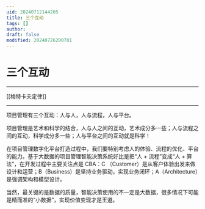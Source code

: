 ```yaml
---
uid: 20240712144205
title: 三个互动
tags: []
author: 
draft: false
modified: 20240726200701
---
```


# 三个互动

---

[[梅特卡夫定律]]

---

项目管理有三个互动：人与人，人与流程，人与平台。

项目管理是艺术和科学的结合，人与人之间的互动，艺术成分多一些；人与流程之间的互动，科学成分多一些；人与平台之间的互动就是科学！

在项目管理数字化平台打造过程中，我们要特别考虑人的体验、流程的优化、平台的能力。基于大数据的项目管理智能决策系统好比是把“人 + 流程”变成“人 + 算法”，在开发过程中主要关注点是 CBA：C （Customer）是从客户体验出发来做设计和运营；B（Business）是坚持业务驱动，实现业务闭环；A（Architecture）是强调架构和模型设计。

当然，最关键的是数据的质量，智能决策使用的不一定是大数据，很多情况下可能是精而准的“小数据”，实现价值变现才是王道。
